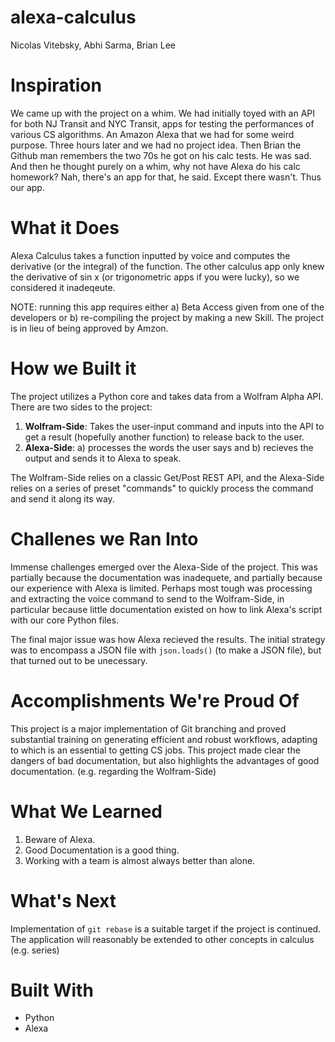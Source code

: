 # alexa-calculus
Nicolas Vitebsky, Abhi Sarma, Brian Lee
# Inspiration
We came up with the project on a whim. We had initially toyed with an API for both NJ Transit and NYC Transit, apps for testing the performances of various CS algorithms. An Amazon Alexa that we had for some weird purpose. Three hours later and we had no project idea. Then Brian the Github man remembers the two 70s he got on his calc tests. He was sad. And then he thought purely on a whim, why not have Alexa do his calc homework? Nah, there's an app for that, he said. Except there wasn't. Thus our app.

# What it Does

Alexa Calculus takes a function inputted by voice and computes the derivative (or the integral) of the function. The other calculus app only knew the derivative of sin x (or trigonometric apps if you were lucky), so we considered it inadeqeute.

NOTE: running this app requires either a) Beta Access given from one of the developers or b) re-compiling the project by making a new Skill. The project is in lieu of being approved by Amzon.

# How we Built it

The project utilizes a Python core and takes data from a Wolfram Alpha API. There are two sides to the project:
1. **Wolfram-Side**: Takes the user-input command and inputs into the API to get a result (hopefully another function) to release back to the user.
2. **Alexa-Side**: a) processes the words the user says and b) recieves the output and sends it to Alexa to speak. 

The Wolfram-Side relies on a classic Get/Post REST API, and the Alexa-Side relies on a series of preset "commands" to quickly process the command and send it along its way.

# Challenes we Ran Into

Immense challenges emerged over the Alexa-Side of the project. This was partially because the documentation was inadequete, and partially because our experience with Alexa is limited. Perhaps most tough was processing and extracting the voice command to send to the Wolfram-Side, in particular because little documentation existed on how to link Alexa's script with our core Python files.

The final major issue was how Alexa recieved the results. The initial strategy was to encompass a JSON file with ```json.loads()``` (to make a JSON file), but that turned out to be unecessary.

# Accomplishments We're Proud Of

This project is a major implementation of Git branching and proved substantial training on generating efficient and robust workflows, adapting to which is an essential to getting CS jobs. This project made clear the dangers of bad documentation, but also highlights the advantages of good documentation. (e.g. regarding the Wolfram-Side)

# What We Learned

1. Beware of Alexa.
2. Good Documentation is a good thing.
3. Working with a team is almost always better than alone.

# What's Next

Implementation of ```git rebase``` is a suitable target if the project is continued. The application will reasonably be extended to other concepts in calculus (e.g. series)

# Built With
- Python
- Alexa 
